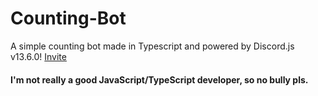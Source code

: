 # Counting-Bot

A simple counting bot made in Typescript and powered by Discord.js v13.6.0! [Invite](https://discord.com/api/oauth2/authorize?client_id=948252982376554557&permissions=10240&scope=bot%20applications.commands)

#### I'm not really a good JavaScript/TypeScript developer, so no bully pls.
